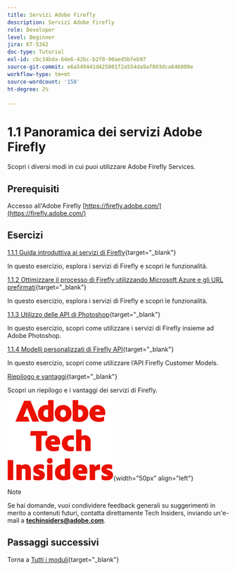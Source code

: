 ```yaml
---
title: Servizi Adobe Firefly
description: Servizi Adobe Firefly
role: Developer
level: Beginner
jira: KT-5342
doc-type: Tutorial
exl-id: cbc34bda-64e6-42bc-b2f0-90aed5bfeb97
source-git-commit: e6a549441d425801f2a554da9af803dca646009e
workflow-type: tm+mt
source-wordcount: '158'
ht-degree: 2%

---
```


# 1.1 Panoramica dei servizi Adobe Firefly

Scopri i diversi modi in cui puoi utilizzare Adobe Firefly Services.

## Prerequisiti

Accesso all&#39;Adobe Firefly [https://firefly.adobe.com/](https://firefly.adobe.com/)

## Esercizi

[1.1.1 Guida introduttiva ai servizi di Firefly](./ex1.md){target="_blank"}

In questo esercizio, esplora i servizi di Firefly e scopri le funzionalità.

[1.1.2 Ottimizzare il processo di Firefly utilizzando Microsoft Azure e gli URL prefirmati](./ex2.md){target="_blank"}

In questo esercizio, esplora i servizi di Firefly e scopri le funzionalità.

[1.1.3 Utilizzo delle API di Photoshop](./ex3.md){target="_blank"}

In questo esercizio, scopri come utilizzare i servizi di Firefly insieme ad Adobe Photoshop.

[1.1.4 Modelli personalizzati di Firefly API](./ex4.md){target="_blank"}

In questo esercizio, scopri come utilizzare l’API Firefly Customer Models.

[Riepilogo e vantaggi](./summary.md){target="_blank"}

Scopri un riepilogo e i vantaggi dei servizi di Firefly.

![Informazioni tecniche](./../../../assets/images/techinsiders.png){width="50px" align="left"}

>[!NOTE]
>
>Se hai domande, vuoi condividere feedback generali su suggerimenti in merito a contenuti futuri, contatta direttamente Tech Insiders, inviando un&#39;e-mail a **techinsiders@adobe.com**.

## Passaggi successivi

Torna a [Tutti i moduli](../../../overview.md){target="_blank"}
